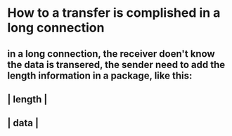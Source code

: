 # How to a transfer is complished in a long connection

in a long connection, the receiver doen't know the data is transered, the sender need to add the length information in a package, like this:
-------------
| length     |
-------------
| data	     |
------------- 
